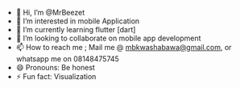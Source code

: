 - 👋 Hi, I’m @MrBeezet
- 👀 I’m interested in mobile Application
- 🌱 I’m currently learning flutter [dart]
- 💞️ I’m looking to collaborate on mobile app development
- 📫 How to reach me ; Mail me @ mbkwashabawa@gmail.com, or whatsapp me on 08148475745
- 😄 Pronouns: Be honest
- ⚡ Fun fact: Visualization

<!---
MrBeezet/MrBeezet is a ✨ special ✨ repository because its `README.md` (this file) appears on your GitHub profile.
You can click the Preview link to take a look at your changes.
--->
